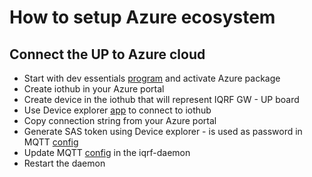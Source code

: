 # How to setup Azure ecosystem

## Connect the UP to Azure cloud

* Start with dev essentials [program](https://www.visualstudio.com/cs/dev-essentials/) and activate Azure package
* Create iothub in your Azure portal
* Create device in the iothub that will represent IQRF GW - UP board
* Use Device explorer [app](https://github.com/Azure/azure-iot-sdk-csharp/releases) to connect to iothub
* Copy connection string from your Azure portal
* Generate SAS token using Device explorer - is used as password in MQTT [config](workshop/daemon-config/MqttMessaging.json)
* Update MQTT [config](workshop/daemon-config/MqttMessaging.json) in the iqrf-daemon
* Restart the daemon
